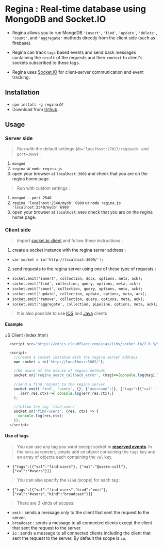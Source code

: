 # Regina : Real-time database using MongoDB and Socket.IO

* Regina allows you to run MongoDB 
`'insert'`, `'find'`, `'update'`, `'delete'`, `'count'`, and `'aggregate'` methods directly from the client side (such as firebase).

* Regina can track `tags` based events and send back messages containing the `result` of the requests and their `context` to client's sockets subscribed to these tags.

* Regina uses [Socket.IO](https://socket.io/) for client-server communication and event tracking.


## Installation

* `npm install -g regina` or
*  Download from [Github](https://github.com/tutanck/Regina).


## Usage

### Server side

> Run with the default settings (`db='localhost:27017/reginadb'` and `port=3009`) : 
1. `mongod`
2. `regina` or `node regina.js`
3. open your browser at `localhost:3009` and check that you are on the regina home page. 


> Run with custom settings :
1. `mongod --port 2540`
2. `regina 'localhost:2540/mydb' 6980` or `node regina.js 'localhost:2540/mydb' 6980` 
3. open your browser at `localhost:6980` check that you are on the regina home page.


### Client side

> Import [socket.io client](https://socket.io/blog/) and follow these instructions : 
1. create a socket instance with the regina server address :
* `var socket = io('http://localhost:3009/');`
2. send requests to the regina server using one of these type of requests :
* `socket.emit('insert', collection, docs, options, meta, ack);`
* `socket.emit('find', collection, query, options, meta, ack);`
* `socket.emit('count', collection, query, options, meta, ack);`
* `socket.emit('update', collection, update, options, meta, ack);`
* `socket.emit('remove', collection, query, options, meta, ack);`
* `socket.emit('aggregate', collection, pipeline, options, meta, ack);`

> It is also possible to use [IOS](https://github.com/socketio/socket.io-client-swift) and [Java](https://github.com/socketio/socket.io-client-java) clients

#### Example 

JS Client (index.html) 

```JavaScript
  <script src="https://cdnjs.cloudflare.com/ajax/libs/socket.io/2.0.3/socket.io.js"></script>

  <script>
    //create a socket instance with the regina server address 
    var socket = io('http://localhost:3009/');
    
    //be aware of the misuse of regina methods
    socket.on('regina_noack_callback_error', (msg)=>{console.log(msg);})
    
    //send a find request to the regina server
    socket.emit('find', 'users', {}, {"username":1}, {"tags":[{"val" : "find-users"}]} 
      ,(err,res,ctx)=>{ console.log(err,res,ctx);}
    );
    
    //follow the tag `find-users`
    socket.on('find-users', (res, ctx) => {
      console.log(res,ctx);
    });    
  </script>
```

#### Use of tags

> You can use any tag you want except socket.io **[reserved events](https://socket.io/docs/emit-cheatsheet/#)**.
In the `meta` parameter, simply add an object containing the `tags` key and an array of objects each containing the `val` key.
* `{"tags":[{"val":"find-users"}, {"val":"@users-coll"}, {"val":"#users"}]}`

> You can also specify the `kind` (scope) for each tag : 
* `{"tags":[{"val":"find-users","kind":"emit"}, {"val":"#users","kind":"broadcast"}]}`

> There are 3 kinds of scopes:
* `emit` : sends a message only to the client that sent the request to the server.
* `broadcast` : sends a message to all connected clients except the client that sent the request to the server.
* `io` : sends a message to all connected clients including the client that sent the request to the server.
By default the scope is `io`.
